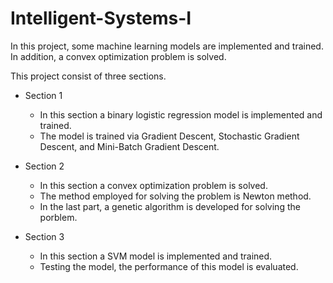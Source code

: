 # Intelligent-Systems-I
In this project, some machine learning models are implemented and trained. In addition, a convex optimization problem is solved.

This project consist of three sections.

- Section 1
    * In this section a binary logistic regression model is implemented and trained.
    * The model is trained via Gradient Descent, Stochastic Gradient Descent, and Mini-Batch Gradient Descent.

- Section 2
    * In this section a convex optimization problem is solved.
    * The method employed for solving the problem is Newton method.
    * In the last part, a genetic algorithm is developed for solving the porblem.

- Section 3
    * In this section a SVM model is implemented and trained.
    * Testing the model, the performance of this model is evaluated.
